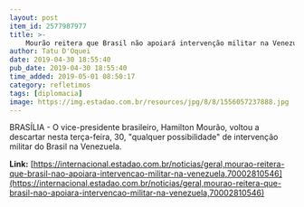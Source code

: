 ```yaml
---
layout: post
item_id: 2577987977
title: >-
    Mourão reitera que Brasil não apoiará intervenção militar na Venezuela
author: Tatu D'Oquei
date: 2019-04-30 18:55:40
pub_date: 2019-04-30 18:55:40
time_added: 2019-05-01 08:50:17
category: refletimos
tags: [diplomacia]
image: https://img.estadao.com.br/resources/jpg/8/8/1556057237888.jpg
---
```


BRASÍLIA - O vice-presidente brasileiro, Hamilton Mourão, voltou a descartar nesta terça-feira, 30, "qualquer possibilidade" de intervenção militar do Brasil na Venezuela.

**Link:** [https://internacional.estadao.com.br/noticias/geral,mourao-reitera-que-brasil-nao-apoiara-intervencao-militar-na-venezuela,70002810546](https://internacional.estadao.com.br/noticias/geral,mourao-reitera-que-brasil-nao-apoiara-intervencao-militar-na-venezuela,70002810546)

